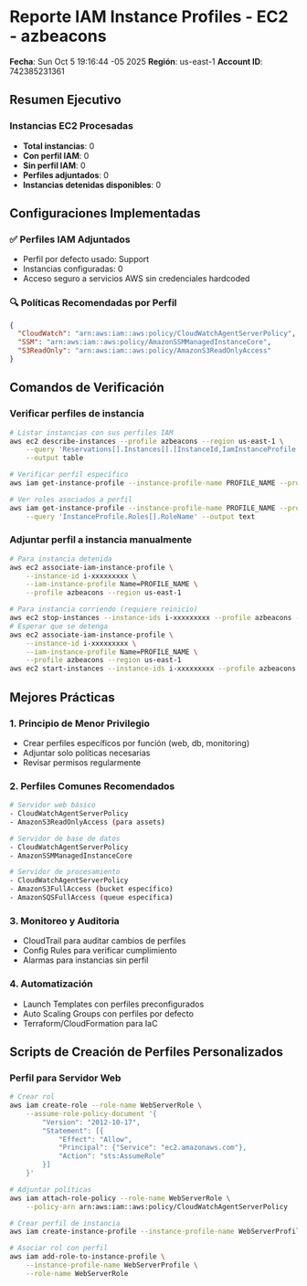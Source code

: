 # Reporte IAM Instance Profiles - EC2 - azbeacons

**Fecha**: Sun Oct  5 19:16:44 -05 2025
**Región**: us-east-1
**Account ID**: 742385231361

## Resumen Ejecutivo

### Instancias EC2 Procesadas
- **Total instancias**: 0
- **Con perfil IAM**: 0
- **Sin perfil IAM**: 0
- **Perfiles adjuntados**: 0
- **Instancias detenidas disponibles**: 0

## Configuraciones Implementadas

### ✅ Perfiles IAM Adjuntados
- Perfil por defecto usado: Support
- Instancias configuradas: 0
- Acceso seguro a servicios AWS sin credenciales hardcoded

### 🔍 Políticas Recomendadas por Perfil
```json
{
  "CloudWatch": "arn:aws:iam::aws:policy/CloudWatchAgentServerPolicy",
  "SSM": "arn:aws:iam::aws:policy/AmazonSSMManagedInstanceCore",
  "S3ReadOnly": "arn:aws:iam::aws:policy/AmazonS3ReadOnlyAccess"
}
```

## Comandos de Verificación

### Verificar perfiles de instancia
```bash
# Listar instancias con sus perfiles IAM
aws ec2 describe-instances --profile azbeacons --region us-east-1 \
    --query 'Reservations[].Instances[].[InstanceId,IamInstanceProfile.Arn,Tags[?Key==`Name`].Value|[0]]' \
    --output table

# Verificar perfil específico
aws iam get-instance-profile --instance-profile-name PROFILE_NAME --profile azbeacons

# Ver roles asociados a perfil
aws iam get-instance-profile --instance-profile-name PROFILE_NAME --profile azbeacons \
    --query 'InstanceProfile.Roles[].RoleName' --output text
```

### Adjuntar perfil a instancia manualmente
```bash
# Para instancia detenida
aws ec2 associate-iam-instance-profile \
    --instance-id i-xxxxxxxxx \
    --iam-instance-profile Name=PROFILE_NAME \
    --profile azbeacons --region us-east-1

# Para instancia corriendo (requiere reinicio)
aws ec2 stop-instances --instance-ids i-xxxxxxxxx --profile azbeacons --region us-east-1
# Esperar que se detenga
aws ec2 associate-iam-instance-profile \
    --instance-id i-xxxxxxxxx \
    --iam-instance-profile Name=PROFILE_NAME \
    --profile azbeacons --region us-east-1
aws ec2 start-instances --instance-ids i-xxxxxxxxx --profile azbeacons --region us-east-1
```

## Mejores Prácticas

### 1. Principio de Menor Privilegio
- Crear perfiles específicos por función (web, db, monitoring)
- Adjuntar solo políticas necesarias
- Revisar permisos regularmente

### 2. Perfiles Comunes Recomendados
```bash
# Servidor web básico
- CloudWatchAgentServerPolicy
- AmazonS3ReadOnlyAccess (para assets)

# Servidor de base de datos
- CloudWatchAgentServerPolicy
- AmazonSSMManagedInstanceCore

# Servidor de procesamiento
- CloudWatchAgentServerPolicy
- AmazonS3FullAccess (bucket específico)
- AmazonSQSFullAccess (queue específica)
```

### 3. Monitoreo y Auditoria
- CloudTrail para auditar cambios de perfiles
- Config Rules para verificar cumplimiento
- Alarmas para instancias sin perfil

### 4. Automatización
- Launch Templates con perfiles preconfigurados
- Auto Scaling Groups con perfiles por defecto
- Terraform/CloudFormation para IaC

## Scripts de Creación de Perfiles Personalizados

### Perfil para Servidor Web
```bash
# Crear rol
aws iam create-role --role-name WebServerRole \
    --assume-role-policy-document '{
        "Version": "2012-10-17",
        "Statement": [{
            "Effect": "Allow",
            "Principal": {"Service": "ec2.amazonaws.com"},
            "Action": "sts:AssumeRole"
        }]
    }'

# Adjuntar políticas
aws iam attach-role-policy --role-name WebServerRole \
    --policy-arn arn:aws:iam::aws:policy/CloudWatchAgentServerPolicy

# Crear perfil de instancia
aws iam create-instance-profile --instance-profile-name WebServerProfile

# Asociar rol con perfil
aws iam add-role-to-instance-profile \
    --instance-profile-name WebServerProfile \
    --role-name WebServerRole
```

